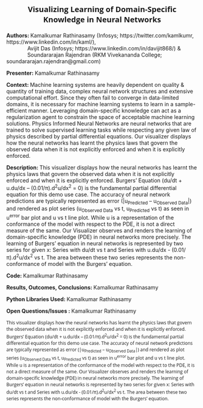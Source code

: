 <p align='center' style = "font-size: 20px; font-family: 'Open Sans', verdana, arial, sans-serif;"> <b>Visualizing Learning of Domain-Specific Knowledge in Neural Networks</b></p>
<p> <b> Authors: </b> Kamalkumar Rathinasamy (Infosys; https://twitter.com/kamlkumr, https://www.linkedin.com/in/kaml/), <br> &nbsp; &nbsp; &nbsp; &nbsp; &nbsp; &nbsp; &nbsp; Avijit Das (Infosys; https://www.linkedin.com/in/davijit868/) & <br> &nbsp; &nbsp; &nbsp; &nbsp; &nbsp; &nbsp; &nbsp; Soundararajan Rajendran (RKM Vivekananda College; soundararajan.rajendran@gmail.com)</p>
<p> <b> Presenter: </b> Kamalkumar Rathinasamy </p>
<p> <b> Context: </b> Machine learning systems are heavily dependent on quality & quantity of training data, complex neural network structures and extensive computational effort. Since they often fail to converge in data-limited domains, it is necessary for machine learning systems to learn in a sample-efficient manner. Leveraging domain-specific knowledge can act as a regularization agent to constrain the space of acceptable machine learning solutions. Physics Informed Neural Networks are neural networks that are trained to solve supervised learning tasks while respecting any given law of physics described by partial differential equations. Our visualizer displays how the neural networks has learnt the physics laws that govern the observed data when it is not explicitly enforced and when it is explicitly enforced.</p>
<p> <b> Description: </b> This visualizer displays how the neural networks has learnt the physics laws that govern the observed data when it is not explicitly enforced and when it is explicitly enforced. Burgers’ Equation (du/dt + u.du/dx – (0.01/π).d<sup>2</sup>u/dx<sup>2</sup> = 0) is the fundamental partial differential equation for this demo use case. The accuracy of neural network predictions are typically represented as error (|u<sub>Predicted</sub> – u<sub>Observed Data</sub>|) and rendered as plot series (u<sub>Observed Data</sub> vs t, u<sub>Predicted</sub> vs t) as seen in u<sup>error</sup> bar plot and u vs t line plot. While u is a representation of the conformance of the model with respect to the PDE, it is not a direct measure of the same. Our Visualizer observes and renders the learning of domain-specific knowledge (PDE) in neural networks more precisely. The learning of Burgers’ equation in neural networks is represented by two series for given x: Series with du/dt vs t and Series with u.du/dx - (0.01/π).d<sup>2</sup>u/dx<sup>2</sup> vs t. The area between these two series represents the non-conformance of model with the Burgers’ equation.</p>
<p> <b> Code: </b> Kamalkumar Rathinasamy </p>
<p> <b> Results, Outcomes, Conclusions: </b> Kamalkumar Rathinasamy </p>
<p> <b> Python Libraries Used: </b> Kamalkumar Rathinasamy </p>
<p> <b> Open Questions/Issues : </b> Kamalkumar Rathinasamy </p>
<p style = "font-size : 12px; font-family: 'Open Sans', verdana, arial, sans-serif; ">This visualizer displays how the neural networks has learnt the physics laws that govern the observed data when it is not explicitly enforced and when it is explicitly enforced. Burgers’ Equation (du/dt + u.du/dx – (0.01/π).d<sup>2</sup>u/dx<sup>2</sup> = 0) is the fundamental partial differential equation for this demo use case. The accuracy of neural network predictions are typically represented as error (|u<sub>Predicted</sub> – u<sub>Observed Data</sub>|) and rendered as plot series (u<sub>Observed Data</sub> vs t, u<sub>Predicted</sub> vs t) as seen in u<sup>error</sup> bar plot and u vs t line plot. While u is a representation of the conformance of the model with respect to the PDE, it is not a direct measure of the same. Our Visualizer observes and renders the learning of domain-specific knowledge (PDE) in neural networks more precisely. The learning of Burgers’ equation in neural networks is represented by two series for given x: Series with du/dt vs t and Series with u.du/dx - (0.01/π).d<sup>2</sup>u/dx<sup>2</sup> vs t. The area between these two series represents the non-conformance of model with the Burgers’ equation.</p>
 
 
 
